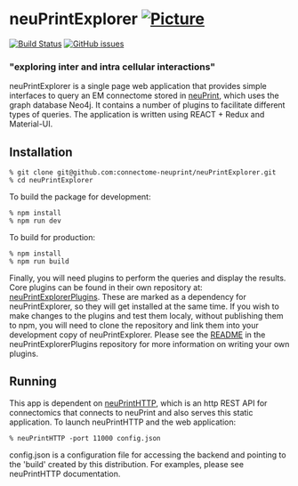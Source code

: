 # neuPrintExplorer [![Picture](https://raw.github.com/janelia-flyem/janelia-flyem.github.com/master/images/HHMI_Janelia_Color_Alternate_180x40.png)](http://www.janelia.org)
[![Build Status](https://travis-ci.org/connectome-neuprint/neuPrintExplorer.svg?branch=master)](https://travis-ci.org/connectome-neuprint/neuPrintExplorer)
[![GitHub issues](https://img.shields.io/github/issues/connectome-neuprint/neuPrintExplorer.svg)](https://GitHub.com/connectome-neuprint/neuPrintExplorer/issues/)

### "exploring inter and intra cellular interactions"

neuPrintExplorer is a single page web application that provides simple interfaces to query
an EM connectome stored in [neuPrint](https://github.com/connectome-neuprint/neuPrint),
which uses the graph database Neo4j.  It contains a number of plugins to facilitate different
types of queries. The application is written using REACT + Redux and Material-UI.

## Installation

    % git clone git@github.com:connectome-neuprint/neuPrintExplorer.git
    % cd neuPrintExplorer

To build the package for development:

    % npm install
    % npm run dev

To build for production:

    % npm install
    % npm run build


Finally, you will need plugins to perform the queries and display
the results. Core plugins can be found in their own repository at:
[neuPrintExplorerPlugins](https://github.com/connectome-neuprint/neuPrintExplorerPlugins).
These are marked as a dependency for neuPrintExplorer, so they will get installed
at the same time. If you wish to make changes to the plugins and test them
localy, without publishing them to npm, you will need to clone the repository
and link them into your development copy of neuPrintExplorer. Please see the [README](https://github.com/connectome-neuprint/neuPrintExplorerPlugins/blob/master/README.md) in the neuPrintExplorerPlugins repository for more information on writing your own plugins.


## Running

This app is dependent on [neuPrintHTTP](https://github.com/connectome-neuprint/neuPrintHTTP), which is an http REST
API for connectomics that connects to neuPrint and also serves this static application.  To launch neuPrintHTTP and
the web application:

    % neuPrintHTTP -port 11000 config.json

config.json is a configuration file for accessing the backend and pointing to the 'build' created by this distribution.  For examples, please see neuPrintHTTP documentation.
